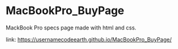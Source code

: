 # MacBookPro_BuyPage
MackBook Pro specs page made with html and css.

link: https://usernamecodeearth.github.io/MacBookPro_BuyPage/
